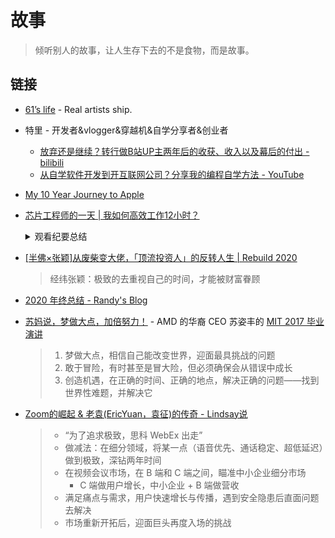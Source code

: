 # 故事

> 倾听别人的故事，让人生存下去的不是食物，而是故事。

## 链接

- [61’s life](http://61.life/) - Real artists ship.
- 特里 - 开发者&vlogger&穿越机&自学分享者&创业者
    - [放弃还是继续？转行做B站UP主两年后的收获、收入以及幕后的付出 - bilibili](https://www.bilibili.com/video/BV1NJ41147yz)
    - [从自学软件开发到开互联网公司？分享我的编程自学方法 - YouTube](https://www.youtube.com/watch?v=WlHlTvUlyX4)
- [My 10 Year Journey to Apple](https://blog.cocoafrog.de/how-to/2020/10/14/Joining-Apple.html)
- [芯片工程师的一天 | 我如何高效工作12小时？](https://b23.tv/9Q7jTj)
    <details>
        <summary>观看纪要总结</summary>

    1. 每日重点和待办事项
        - Notion 管理各项事务
    2. 远程工作，保持独立的工作区域
    3. 提前准备会议内容
    4. 集中时间处理关键任务，避免上下文切换
    5. 规划陪伴家人的时间，做好生活与工作的平衡
    6. 白天工作主要是工程相关，晚上还会研究科研课题
        - 文献阅读工具：Notability
    7. 运营社交网络，琐碎任务集中处理

    </detail>
- [[半佛×张颖]从废柴变大佬，「顶流投资人」的反转人生 | Rebuild 2020](https://www.bilibili.com/video/BV1Zv411q7nT)
    > 经纬张颖：极致的去重视自己的时间，才能被财富眷顾
- [2020 年终总结 - Randy's Blog](https://lutaonan.com/blog/2020-summary)
- [苏妈说，梦做大点，加倍努力！](https://www.bilibili.com/s/video/BV1V7411c7UR) - AMD 的华裔 CEO 苏姿丰的 [MIT 2017 毕业演讲](https://www.youtube.com/watch?v=xxcJzv_sgHg&ab_channel=MITInstituteEvents)
    > 1. 梦做大点，相信自己能改变世界，迎面最具挑战的问题
    > 2. 敢于冒险，有时甚至是冒大险，但必须确保会从错误中成长
    > 3. 创造机遇，在正确的时间、正确的地点，解决正确的问题——找到世界性难题，并解决它
- [Zoom的崛起 & 老袁(EricYuan，袁征)的传奇 - Lindsay说](https://www.youtube.com/watch?v=dSKDwLgrauQ)
    > - “为了追求极致，思科 WebEx 出走”
    > - 做减法：在细分领域，将某一点（语音优先、通话稳定、超低延迟）做到极致，深钻两年时间
    > - 在视频会议市场，在 B 端和 C 端之间，瞄准中小企业细分市场
    >   - C 端做用户增长，中小企业 + B 端做营收
    > - 满足痛点与需求，用户快速增长与传播，遇到安全隐患后直面问题去解决
    > - 市场重新开拓后，迎面巨头再度入场的挑战
